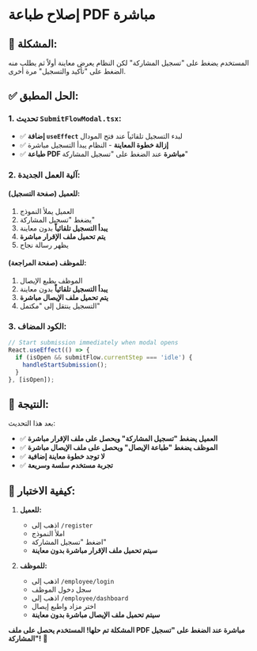 # إصلاح طباعة PDF مباشرة

## 🚨 المشكلة:
المستخدم يضغط على "تسجيل المشاركة" لكن النظام يعرض معاينة أولاً ثم يطلب منه الضغط على "تأكيد والتسجيل" مرة أخرى.

## ✅ الحل المطبق:

### 1. تحديث `SubmitFlowModal.tsx`:
- ✅ **إضافة `useEffect`** لبدء التسجيل تلقائياً عند فتح المودال
- ✅ **إزالة خطوة المعاينة** - النظام يبدأ التسجيل مباشرة
- ✅ **طباعة PDF مباشرة** عند الضغط على "تسجيل المشاركة"

### 2. آلية العمل الجديدة:

#### **للعميل (صفحة التسجيل):**
1. العميل يملأ النموذج
2. يضغط "تسجيل المشاركة"
3. **يبدأ التسجيل تلقائياً** بدون معاينة
4. **يتم تحميل ملف الإقرار مباشرة**
5. يظهر رسالة نجاح

#### **للموظف (صفحة المراجعة):**
1. الموظف يطبع الإيصال
2. **يبدأ التسجيل تلقائياً** بدون معاينة
3. **يتم تحميل ملف الإيصال مباشرة**
4. التسجيل ينتقل إلى "مكتمل"

### 3. الكود المضاف:
```typescript
// Start submission immediately when modal opens
React.useEffect(() => {
  if (isOpen && submitFlow.currentStep === 'idle') {
    handleStartSubmission();
  }
}, [isOpen]);
```

## 🎯 النتيجة:
بعد هذا التحديث:
- ✅ **العميل يضغط "تسجيل المشاركة" ويحصل على ملف الإقرار مباشرة**
- ✅ **الموظف يضغط "طباعة الإيصال" ويحصل على ملف الإيصال مباشرة**
- ✅ **لا توجد خطوة معاينة إضافية**
- ✅ **تجربة مستخدم سلسة وسريعة**

## 📱 كيفية الاختبار:
1. **للعميل:**
   - اذهب إلى `/register`
   - املأ النموذج
   - اضغط "تسجيل المشاركة"
   - **سيتم تحميل ملف الإقرار مباشرة بدون معاينة**

2. **للموظف:**
   - اذهب إلى `/employee/login`
   - سجل دخول الموظف
   - اذهب إلى `/employee/dashboard`
   - اختر مزاد واطبع إيصال
   - **سيتم تحميل ملف الإيصال مباشرة بدون معاينة**

**المشكلة تم حلها! المستخدم يحصل على ملف PDF مباشرة عند الضغط على "تسجيل المشاركة"!** 🎉
